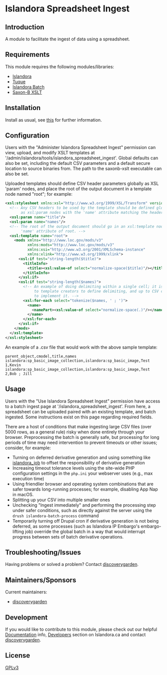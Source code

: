 # Islandora Spreadsheet Ingest

## Introduction

A module to facilitate the ingest of data using a spreadsheet.

## Requirements

This module requires the following modules/libraries:

* [Islandora](https://github.com/islandora/islandora)
* [Tuque](https://github.com/islandora/tuque)
* [Islandora Batch](https://github.com/Islandora/islandora_batch)
* [Saxon-B XSLT](http://saxon.sourceforge.net/)

## Installation

Install as usual, see
[this](https://drupal.org/documentation/install/modules-themes/modules-7) for
further information.

## Configuration

Users with the "Administer Islandora Spreadsheet Ingest" permission can view,
upload, and modify XSLT templates at
'/admin/islandora/tools/islandora_spreadsheet_ingest'. Global defaults can also
be set, including the default CSV parameters and a default secure location to
source binaries from. The path to the saxonb-xslt executable can also be set.

Uploaded templates should define CSV header parameters globally as XSL 'param'
nodes, and place the root of the output document in a template node named
"root"; for example:

```xml
<xsl:stylesheet xmlns:xsl="http://www.w3.org/1999/XSL/Transform" version="2.0">
  <!-- Any CSV headers to be used by the template should be defined globally
       as xsl:param nodes with the 'name' attribute matching the header. -->
  <xsl:param name="title"/>
  <xsl:param name="names"/>
  <!-- The root of the output document should go in an xsl:template node with a
       'name' attribute of root. -->
  <xsl:template name="root">
    <mods xmlns="http://www.loc.gov/mods/v3"
          xmlns:mods="http://www.loc.gov/mods/v3"
          xmlns:xsi="http://www.w3.org/2001/XMLSchema-instance"
          xmlns:xlink="http://www.w3.org/1999/xlink">
      <xsl:if test="string-length($title)">
        <titleInfo>
          <title><xsl:value-of select="normalize-space($title)"/></title>
        </titleInfo>
      </xsl:if>
      <xsl:if test="string-length($names)">
        <!-- An example of doing delimiting within a single cell; it is left up
             to template creators to define delimiting, and up to CSV creators
             to implement it. -->
        <xsl:for-each select="tokenize($names, ' ; ')">
          <name>
            <namePart><xsl:value-of select="normalize-space(.)"/></namePart>
          </name>
        </xsl:for-each>
      </xsl:if>
    </mods>
  </xsl:template>
</xsl:stylesheet>
```

An example of a .csv file that would work with the above sample template:

```csv
parent_object,cmodel,title,names
islandora:sp_basic_image_collection,islandora:sp_basic_image,Test 1,Kevin
islandora:sp_basic_image_collection,islandora:sp_basic_image,Test 2,Bob ; Jill
```

## Usage

Users with the "Use Islandora Spreadsheet Ingest" permission have access to a
batch ingest page at '/islandora_spreadsheet_ingest'. From here, a spreadsheet
can be uploaded paired with an existing template, and batch ingested. Some
instructions exist on this page regarding required fields.

There are a host of conditions that make ingesting large CSV files (over 5000
rows, as a general rule) risky when done entirely through your browser.
Preprocessing the batch is generally safe, but processing for long periods of
time may need intervention to prevent timeouts or other issues; consider, for
example:

* Turning on deferred derivative generation and using something like
  [islandora_job](https://github.com/discoverygarden/islandora_job) to offset
  the responsibility of derivative generation
* Increasing timeout tolerance levels using the site-wide PHP configuration
  settings in the `php.ini` your webserver uses (e.g., max execution time)
* Using friendlier browser and operating system combinations that are safer
  towards long-running processes; for example, disabling App Nap in macOS.
* Splitting up your CSV into multiple smaller ones
* Unchecking "Ingest immediately" and performing the processing step under
  safer conditions, such as directly against the server using the `drush
  islandora-batch-process` command
* Temporarily turning off Drupal cron if derivative generation is not being
  deferred, as some processes (such as Islandora IP Embargo's embargo-lifting
  job) override the global batch in a way that would interrupt progress between
  sets of batch derivative operations.

## Troubleshooting/Issues

Having problems or solved a problem? Contact
[discoverygarden](http://support.discoverygarden.ca).

## Maintainers/Sponsors

Current maintainers:

* [discoverygarden](http://www.discoverygarden.ca)

## Development

If you would like to contribute to this module, please check out our helpful
[Documentation](https://github.com/Islandora/islandora/wiki#wiki-documentation-for-developers)
info, [Developers](http://islandora.ca/developers) section on Islandora.ca and
contact [discoverygarden](http://support.discoverygarden.ca).

## License

[GPLv3](http://www.gnu.org/licenses/gpl-3.0.txt)
